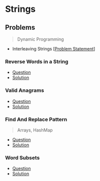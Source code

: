 # Strings

## Problems

> Dynamic Programming
- Interleaving Strings [[Problem Statement](https://leetcode.com/problems/interleaving-string/)]




### Reverse Words in a String

- [Question](https://leetcode.com/problems/reverse-words-in-a-string/)
- [Solution](/CompetitiveProgramming/Strings/reverseWordsInAString.py)

### Valid Anagrams

- [Question](https://leetcode.com/problems/valid-anagram/)
- [Solution](/CompetitiveProgramming/Strings/validAnagrams.py)

### Find And Replace Pattern

> Arrays, HashMap

- [Question](https://leetcode.com/problems/find-and-replace-pattern/)
- [Solution](/CompetitiveProgramming/Strings/findAndReplacePatterns.py)

### Word Subsets 

- [Question](https://leetcode.com/problems/word-subsets/)
- [Solution](/CompetitiveProgramming/Strings/wordSubsets.py)